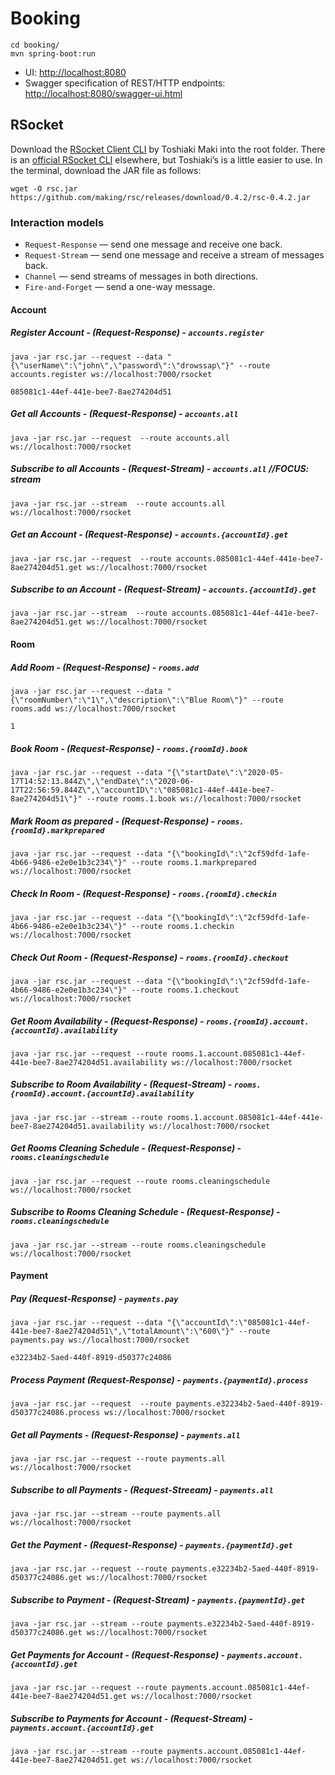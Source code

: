 # Booking

```shell script
cd booking/
mvn spring-boot:run
```

- UI: [http://localhost:8080](http://localhost:8080)
- Swagger specification of REST/HTTP endpoints: [http://localhost:8080/swagger-ui.html](http://localhost:8080/swagger-ui.html)

## RSocket

Download the [RSocket Client CLI](https://github.com/making/rsc) by Toshiaki Maki into the root folder. There is an [official RSocket CLI](https://github.com/rsocket/rsocket-cli) elsewhere, but Toshiaki’s is a little easier to use.
In the terminal, download the JAR file as follows:

```shell script
wget -O rsc.jar https://github.com/making/rsc/releases/download/0.4.2/rsc-0.4.2.jar
```

### Interaction models

- `Request-Response` — send one message and receive one back.
- `Request-Stream` — send one message and receive a stream of messages back.
- `Channel` — send streams of messages in both directions.
- `Fire-and-Forget` — send a one-way message.

#### Account

##### Register Account - (Request-Response) - `accounts.register`

```shell script
java -jar rsc.jar --request --data "{\"userName\":\"john\",\"password\":\"drowssap\"}" --route accounts.register ws://localhost:7000/rsocket

085081c1-44ef-441e-bee7-8ae274204d51
```

##### Get all Accounts - (Request-Response) - `accounts.all` 

```shell script
java -jar rsc.jar --request  --route accounts.all ws://localhost:7000/rsocket
```

##### Subscribe to all Accounts - (Request-Stream) - `accounts.all`  //FOCUS: stream

```shell script
java -jar rsc.jar --stream  --route accounts.all ws://localhost:7000/rsocket
```

##### Get an Account - (Request-Response) - `accounts.{accountId}.get`

```shell script
java -jar rsc.jar --request  --route accounts.085081c1-44ef-441e-bee7-8ae274204d51.get ws://localhost:7000/rsocket
```

##### Subscribe to an Account - (Request-Stream) - `accounts.{accountId}.get`

```shell script
java -jar rsc.jar --stream  --route accounts.085081c1-44ef-441e-bee7-8ae274204d51.get ws://localhost:7000/rsocket
```

#### Room

##### Add Room - (Request-Response) - `rooms.add`

```shell script
java -jar rsc.jar --request --data "{\"roomNumber\":\"1\",\"description\":\"Blue Room\"}" --route rooms.add ws://localhost:7000/rsocket

1
```

##### Book Room - (Request-Response) - `rooms.{roomId}.book`

```shell script
java -jar rsc.jar --request --data "{\"startDate\":\"2020-05-17T14:52:13.844Z\",\"endDate\":\"2020-06-17T22:56:59.844Z\",\"accountID\":\"085081c1-44ef-441e-bee7-8ae274204d51\"}" --route rooms.1.book ws://localhost:7000/rsocket
```

##### Mark Room as prepared - (Request-Response) - `rooms.{roomId}.markprepared`

```shell script
java -jar rsc.jar --request --data "{\"bookingId\":\"2cf59dfd-1afe-4b66-9486-e2e0e1b3c234\"}" --route rooms.1.markprepared ws://localhost:7000/rsocket
```

##### Check In Room - (Request-Response) - `rooms.{roomId}.checkin`

```shell script
java -jar rsc.jar --request --data "{\"bookingId\":\"2cf59dfd-1afe-4b66-9486-e2e0e1b3c234\"}" --route rooms.1.checkin ws://localhost:7000/rsocket
```

##### Check Out Room - (Request-Response) - `rooms.{roomId}.checkout`

```shell script
java -jar rsc.jar --request --data "{\"bookingId\":\"2cf59dfd-1afe-4b66-9486-e2e0e1b3c234\"}" --route rooms.1.checkout ws://localhost:7000/rsocket
```

##### Get Room Availability - (Request-Response) - `rooms.{roomId}.account.{accountId}.availability`

```shell script
java -jar rsc.jar --request --route rooms.1.account.085081c1-44ef-441e-bee7-8ae274204d51.availability ws://localhost:7000/rsocket
```

##### Subscribe to Room Availability - (Request-Stream) - `rooms.{roomId}.account.{accountId}.availability`

```shell script
java -jar rsc.jar --stream --route rooms.1.account.085081c1-44ef-441e-bee7-8ae274204d51.availability ws://localhost:7000/rsocket
```

##### Get Rooms Cleaning Schedule - (Request-Response) - `rooms.cleaningschedule`

```shell script
java -jar rsc.jar --request --route rooms.cleaningschedule ws://localhost:7000/rsocket
```

##### Subscribe to Rooms Cleaning Schedule - (Request-Response) - `rooms.cleaningschedule`

```shell script
java -jar rsc.jar --stream --route rooms.cleaningschedule ws://localhost:7000/rsocket
```

#### Payment

##### Pay (Request-Response) - `payments.pay`

```shell script
java -jar rsc.jar --request --data "{\"accountId\":\"085081c1-44ef-441e-bee7-8ae274204d51\",\"totalAmount\":\"600\"}" --route payments.pay ws://localhost:7000/rsocket

e32234b2-5aed-440f-8919-d50377c24086
```

##### Process Payment (Request-Response) - `payments.{paymentId}.process`

```shell script
java -jar rsc.jar --request  --route payments.e32234b2-5aed-440f-8919-d50377c24086.process ws://localhost:7000/rsocket
```

##### Get all Payments - (Request-Response) - `payments.all`

```shell script
java -jar rsc.jar --request --route payments.all ws://localhost:7000/rsocket
```

##### Subscribe to all Payments - (Request-Streeam) - `payments.all`

```shell script
java -jar rsc.jar --stream --route payments.all ws://localhost:7000/rsocket
```

##### Get the Payment - (Request-Response) - `payments.{paymentId}.get`

```shell script
java -jar rsc.jar --request --route payments.e32234b2-5aed-440f-8919-d50377c24086.get ws://localhost:7000/rsocket
```

##### Subscribe to Payment - (Request-Stream) - `payments.{paymentId}.get`

```shell script
java -jar rsc.jar --stream --route payments.e32234b2-5aed-440f-8919-d50377c24086.get ws://localhost:7000/rsocket
```

##### Get Payments for Account - (Request-Response) - `payments.account.{accountId}.get`

```shell script
java -jar rsc.jar --request --route payments.account.085081c1-44ef-441e-bee7-8ae274204d51.get ws://localhost:7000/rsocket
```

##### Subscribe to Payments for Account - (Request-Stream) - `payments.account.{accountId}.get`

```shell script
java -jar rsc.jar --stream --route payments.account.085081c1-44ef-441e-bee7-8ae274204d51.get ws://localhost:7000/rsocket
```

